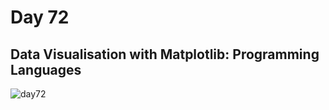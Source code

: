 # Day 72
## Data Visualisation with Matplotlib: Programming Languages
![day72](https://github.com/diorithaliti/Python/assets/74361197/b08eadb6-459c-412d-9360-4b9b9b856c6a)
